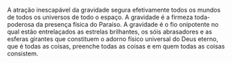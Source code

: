 ﻿A atração inescapável da gravidade segura efetivamente todos os mundos de todos os universos de todo o espaço. A gravidade é a firmeza toda-poderosa da presença física do Paraíso. A gravidade é o fio onipotente no qual estão entrelaçados as estrelas brilhantes, os sóis abrasadores e as esferas girantes que constituem o adorno físico universal do Deus eterno, que é todas as coisas, preenche todas as coisas e em quem todas as coisas consistem.